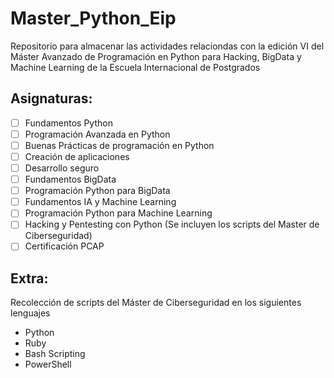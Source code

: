 # Master_Python_Eip

Repositorio para almacenar las actividades relaciondas con la edición VI del Máster Avanzado de Programación en Python para Hacking, BigData y Machine Learning de la Escuela Internacional de Postgrados

## Asignaturas:
- [ ] Fundamentos Python
- [ ] Programación Avanzada en Python
- [ ] Buenas Prácticas de programación en Python
- [ ] Creación de aplicaciones
- [ ] Desarrollo seguro
- [ ] Fundamentos BigData
- [ ] Programación Python para BigData
- [ ] Fundamentos IA y Machine Learning
- [ ] Programación Python para Machine Learning
- [ ] Hacking y Pentesting con Python (Se incluyen los scripts del Master de Ciberseguridad)
- [ ] Certificación PCAP

## Extra:
Recolección de scripts del Máster de Ciberseguridad en los siguientes lenguajes
* Python
* Ruby
* Bash Scripting
* PowerShell
